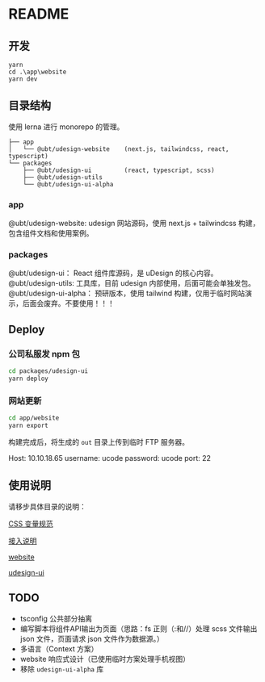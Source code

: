 # README

## 开发

```
yarn
cd .\app\website
yarn dev
```

## 目录结构

使用 lerna 进行 monorepo 的管理。

```
├── app
│   └── @ubt/udesign-website    (next.js, tailwindcss, react, typescript)
└── packages
    ├── @ubt/udesign-ui         (react, typescript, scss)
    ├── @ubt/udesign-utils
    └── @ubt/udesign-ui-alpha
```

### app

@ubt/udesign-website: udesign 网站源码，使用 next.js + tailwindcss 构建，包含组件文档和使用案例。

### packages

@ubt/udesign-ui： React 组件库源码，是 uDesign 的核心内容。
@ubt/udesign-utils: 工具库，目前 udesign 内部使用，后面可能会单独发包。
@ubt/udesign-ui-alpha： 预研版本，使用 tailwind 构建，仅用于临时网站演示，后面会废弃。不要使用！！！

## Deploy

### 公司私服发 npm 包

```bash
cd packages/udesign-ui
yarn deploy
```

### 网站更新

```bash
cd app/website
yarn export
```

构建完成后，将生成的 `out` 目录上传到临时 FTP 服务器。

Host: 10.10.18.65
username: ucode
password: ucode
port: 22

## 使用说明

请移步具体目录的说明：

[CSS 变量规范](app\website\src\docs\guide\css-variables.md)

[接入说明](app\website\src\docs\guide\quick-start.md)

[website](app/website/readme.md)

[udesign-ui](packages/udesign-ui/readme.md)

## TODO

- tsconfig 公共部分抽离
- 编写脚本将组件API输出为页面（思路：fs 正则（:和//）处理 scss 文件输出 json 文件，页面请求 json 文件作为数据源。）
- 多语言（Context 方案）
- website 响应式设计（已使用临时方案处理手机视图）
- 移除 `udesign-ui-alpha` 库
